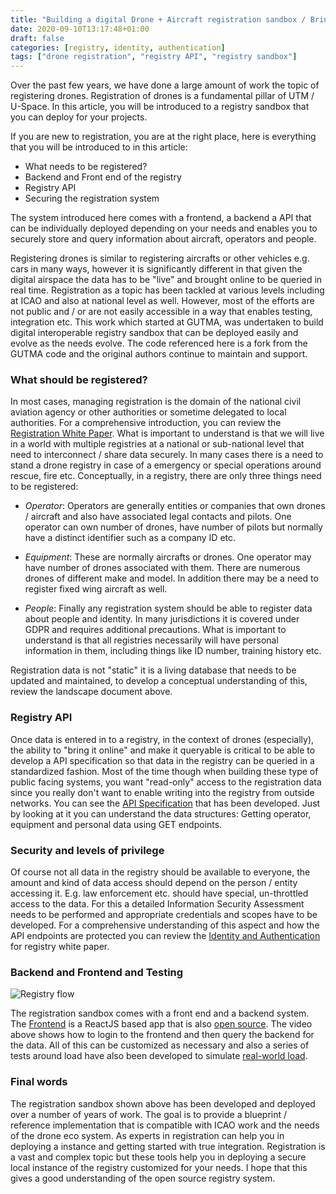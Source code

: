 ```yaml
---
title: "Building a digital Drone + Aircraft registration sandbox / Bringing your registration data online"
date: 2020-09-10T13:17:48+01:00
draft: false
categories: [registry, identity, authentication]
tags: ["drone registration", "registry API", "registry sandbox"]
---
```


Over the past few years, we have done a large amount of work the topic of registering drones. Registration of drones is a fundamental pillar of UTM / U-Space. In this article, you will be introduced to a registry sandbox that you can deploy for your projects. 

<!--more-->
If you are new to registration, you are at the right place, here is everything that you will be introduced to in this article: 

- What needs to be registered? 
- Backend and Front end of the registry
- Registry API
- Securing the registration system

The system introduced here comes with a frontend, a backend a API that can be individually deployed depending on your needs and enables you to securely store and query information about aircraft, operators and people. 

Registering drones is similar to registering aircrafts or other vehicles e.g. cars in many ways, however it is significantly different in that given the digital airspace the data has to be "live" and brought online to be queried in real time. Registration as a topic has been tackled at various levels including at ICAO and also at national level as well. However, most of the efforts are not public and / or are not easily accessible in a way that enables testing, integration etc. This work which started at GUTMA, was undertaken to build digital interoperable registry sandbox that can be deployed easily and evolve as the needs evolve. The code referenced here is a fork from the GUTMA code and the original authors continue to maintain and support. 

### What should be registered? 

In most cases, managing registration is the domain of the national civil aviation agency or other authorities or sometime delegated to local authorities. For a comprehensive introduction, you can review the [Registration White Paper](https://github.com/openskies-sh/aircraftregistry/blob/master/documents/registration-white-paper.md). What is important to understand is that we will live in a world with multiple registries at a national or sub-national level that need to interconnect / share data securely. In many cases there is a need to stand a drone registry in case of a emergency or special operations around rescue, fire etc. Conceptually, in a registry, there are only three things need to be registered:

- _Operator_: Operators are generally entities or companies that own drones / aircraft and also have associated legal contacts and pilots. One operator can own number of drones, have number of pilots but normally have a distinct identifier such as a company ID etc.  

- _Equipment_: These are normally aircrafts or drones. One operator may have number of drones associated with them. There are numerous drones of different make and model. In addition there may be a need to register fixed wing aircraft as well.

- _People_: Finally any registration system should be able to register data about people and identity. In many jurisdictions it is covered under GDPR and requires additional precautions. What is important to understand is that all registries necessarily will have personal information in them, including things like ID number, training history etc.

Registration data is not "static" it is a living database that needs to be updated and maintained, to develop a conceptual understanding of this, review the landscape document above.

### Registry API

Once data is entered in to a registry, in the context of drones (especially), the ability to "bring it online" and make it queryable is critical to be able to develop a API specification so that data in the registry can be queried in a standardized fashion. Most of the time though when building these type of public facing systems, you want "read-only" access to the registration data since you really don't want to enable writing into the registry from outside networks. You can see the [API Specification](https://aircraftregistry.herokuapp.com/api/v1) that has been developed. Just by looking at it you can understand the data structures: Getting operator, equipment and personal data using GET endpoints.

### Security and levels of privilege

Of course not all data in the registry should be available to everyone, the amount and kind of data access should depend on the person / entity accessing it. E.g. law enforcement etc. should have special, un-throttled access to the data. For this a detailed Information Security Assessment needs to be performed and appropriate credentials and scopes have to be developed. For a comprehensive understanding of this aspect and how the API endpoints are protected you can review the [Identity and Authentication](https://github.com/openskies-sh/aircraftregistry/blob/master/documents/registration-identity-authentication.md) for registry white paper.

### Backend and Frontend and Testing

![Registry flow](https://i.imgur.com/noCPlUf.png)

The registration sandbox comes with a front end and a backend system. The [Frontend](https://airegister.herokuapp.com) is a ReactJS based app that is also [open source](github.com/openskies-sh/aircraft-registry-spa). The video above shows how to login to the frontend and then query the backend for the data. All of this can be customized as necessary and also a series of tests around load have also been developed to simulate [real-world load](https://github.com/openskies-sh/aircraftregistry/blob/master/documents/comprehensive-registry-testing.md). 

### Final words
The registration sandbox shown above has been developed and deployed over a number of years of work. The goal is to provide a blueprint / reference implementation that is compatible with ICAO work and the needs of the drone eco system. As experts in registration can help you in deploying a instance and getting started with true integration. Registration is a vast and complex topic but these tools help you in deploying a secure local instance of the registry customized for your needs. I hope that this gives a good understanding of the open source registry system. 